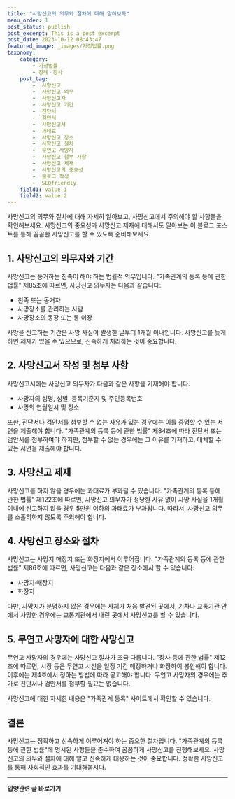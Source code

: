 ```yaml
---
title: "사망신고의 의무와 절차에 대해 알아보자"
menu_order: 1
post_status: publish
post_excerpt: This is a post excerpt
post_date: 2023-10-12 08:43:47
featured_image: _images/가정법률.png
taxonomy:
    category:
        - 가정법률
        - 장례ㆍ장사
    post_tag:
        -  사망신고
        -  사망신고 의무
        -  사망신고자
        -  사망신고 기간
        -  진단서
        -  검안서
        -  사망신고서
        -  과태료
        -  사망신고 장소
        -  사망신고 절차
        -  무연고 사망자
        -  사망신고 첨부 사항
        -  사망신고 제재
        -  사망신고의 중요성
        -  블로그 작성
        -  SEOfriendly
    field1: value 1
    field2: value 2
---
```



 사망신고의 의무와 절차에 대해 자세히 알아보고, 사망신고에서 주의해야 할 사항들을 확인해보세요. 사망신고의 중요성과 사망신고 제재에 대해서도 알아보는 이 블로그 포스트를 통해 꼼꼼한 사망신고를 할 수 있도록 준비해보세요.

## 1. 사망신고의 의무자와 기간

사망신고는 동거하는 친족이 해야 하는 법률적 의무입니다. "가족관계의 등록 등에 관한 법률" 제85조에 따르면, 사망신고 의무자는 다음과 같습니다:
- 친족 또는 동거자
- 사망장소를 관리하는 사람
- 사망장소의 동장 또는 통·이장

사망을 신고하는 기간은 사망 사실이 발생한 날부터 1개월 이내입니다. 사망신고를 늦게 하면 제재가 있을 수 있으므로, 신속하게 처리하는 것이 중요합니다.

## 2. 사망신고서 작성 및 첨부 사항

사망신고시에는 사망신고 의무자가 다음과 같은 사항을 기재해야 합니다:
- 사망자의 성명, 성별, 등록기준지 및 주민등록번호
- 사망의 연월일시 및 장소

또한, 진단서나 검안서를 첨부할 수 없는 사유가 있는 경우에는 이를 증명할 수 있는 서면을 제출해야 합니다. "가족관계의 등록 등에 관한 법률" 제84조에 따라 진단서 또는 검안서를 첨부하여야 하지만, 첨부할 수 없는 경우에는 그 이유를 기재하고, 대체할 수 있는 서면을 제출해야 합니다.

## 3. 사망신고 제재

사망신고를 하지 않을 경우에는 과태료가 부과될 수 있습니다. "가족관계의 등록 등에 관한 법률" 제122조에 따르면, 사망신고 의무자가 정당한 사유 없이 사망 사실을 1개월 이내에 신고하지 않을 경우 5만원 이하의 과태료가 부과됩니다. 따라서, 사망신고 의무를 소홀히하지 않도록 주의해야 합니다.

## 4. 사망신고 장소와 절차

사망신고는 사망지·매장지 또는 화장지에서 이루어집니다. "가족관계의 등록 등에 관한 법률" 제86조에 따르면, 사망신고는 다음과 같은 장소에서 할 수 있습니다:
- 사망지·매장지
- 화장지

다만, 사망지가 분명하지 않은 경우에는 사체가 처음 발견된 곳에서, 기차나 교통기관 안에서 사망한 경우에는 교통기관에서 내린 곳에서 사망신고를 할 수 있습니다.

## 5. 무연고 사망자에 대한 사망신고

무연고 사망자의 경우에는 사망신고 절차가 조금 다릅니다. "장사 등에 관한 법률" 제12조에 따르면, 시장 등은 무연고 시신을 일정 기간 매장하거나 화장하여 봉안해야 합니다. 이후에는 제4조에서 정하는 방법에 따라 공고해야 합니다. 무연고 사망자의 경우에는 추가로 진단서나 검안서를 첨부할 필요는 없습니다.

사망신고에 대한 자세한 내용은 "가족관계 등록" 사이트에서 확인할 수 있습니다.

## 결론

사망신고는 정확하고 신속하게 이루어져야 하는 중요한 절차입니다. "가족관계의 등록 등에 관한 법률"에 명시된 사항들을 준수하여 꼼꼼하게 사망신고를 진행해보세요. 사망신고의 의무와 절차에 대해 알고 신속하게 대응하는 것이 중요합니다. 정확한 사망신고를 통해 사회적인 효과를 기대해봅시다.


<!-- wp:separator -->
<hr class="wp-block-separator has-alpha-channel-opacity"/>
<!-- /wp:separator -->
<!-- wp:group {"backgroundColor":"base","layout":{"type":"constrained"}} -->
<div class="wp-block-group has-base-background-color has-background"><!-- wp:paragraph {"align":"center","fontSize":"large"} -->
<p class="has-text-align-center has-large-font-size"><strong>입양관련 글 바로가기</strong></p>
<!-- /wp:paragraph -->


<!-- wp:latest-posts{"categories": [{"id": 1407, "count": 19, "description": "", "link": "https://uknowlaw.com/category/%ec%9e%85%ec%96%91/", "name": "입양", "slug": "입양", "taxonomy": "category", "parent": 0, "meta": [],"_links":{"self":[{"href":"https://uknowlaw.com/wp-
json/wp/v2/categories/1407"}],"collection":[{"href":"https://uknowlaw.com/wp-json/wp/v2/categories"}],"about":[{"href":"https://uknowlaw.com/wp-
json/wp/v2/taxonomies/category"}],"wp:post_type":[{"href":"https://uknowlaw.com/wp-json/wp/v2/posts?categories=
1407"}],"curies":[{"name":"wp","href":"https://api.w.org/{rel}","templated":true}]}}],"postsToShow":100,"excerptLength":28,"postLayout":"grid","columns":2,"featuredImageAlign":"left","featuredImageSizeSlug":"large","fontSize":"medium"} /-->
</div>
<!-- /wp:group -->
    